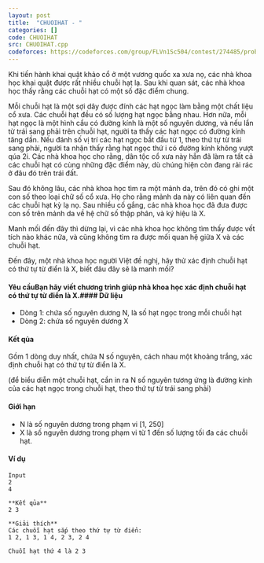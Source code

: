 ```yaml
---
layout: post
title:  "CHUOIHAT - "
categories: []
code: CHUOIHAT
src: CHUOIHAT.cpp
codeforces: https://codeforces.com/group/FLVn1Sc504/contest/274485/problem/W
---
```




  


Khi tiến hành khai quật khảo cổ ở một vương quốc xa xưa nọ, các nhà khoa học khai quật được rất nhiều chuỗi hạt lạ. Sau khi quan sát, các nhà khoa học thấy rằng các chuỗi hạt có một số đặc điểm chung.

Mỗi chuỗi hạt là một sợi dây được đính các hạt ngọc làm bằng một chất liệu cổ xưa. Các chuỗi hạt đều có số lượng hạt ngọc bằng nhau. Hơn nữa, mỗi hạt ngọc là một hình cầu có đường kính là một số nguyên dương, và nếu lần từ trái sang phải trên chuỗi hạt, người ta thấy các hạt ngọc có đường kính tăng dần. Nếu đánh số vị trí các hạt ngọc bắt đầu từ 1, theo thứ tự từ trái sang phải, người ta nhận thấy rằng hạt ngọc thứ i có đường kính không vượt qúa 2i. Các nhà khoa học cho rằng, dân tộc cổ xưa này hẳn đã làm ra tất cả các chuỗi hạt có cùng những đặc điểm này, dù chúng hiện còn đang rải rác ở đâu đó trên trái đất.

Sau đó không lâu, các nhà khoa học tìm ra một mảnh da, trên đó có ghi một con số theo loại chữ số cổ xưa. Họ cho rằng mảnh da này có liên quan đến các chuỗi hạt kỳ lạ nọ. Sau nhiều cố gắng, các nhà khoa học đã đưa được con số trên mảnh da về hệ chữ số thập phân, và ký hiệu là X.

Manh mối đến đây thì dừng lại, vì các nhà khoa học không tìm thấy được vết tích nào khác nữa, và cũng không tìm ra được mối quan hệ giữa X và các chuỗi hạt.

Đến đây, một nhà khoa học người Việt đề nghị, hãy thử xác định chuỗi hạt có thứ tự từ điển là X, biết đâu đây sẽ là manh mối?

#### Yêu cầuBạn hãy viết chương trình giúp nhà khoa học xác định chuỗi hạt có thứ tự từ điển là X.#### Dữ liệu

*   Dòng 1: chứa số nguyên dương N, là số hạt ngọc trong mỗi chuỗi hạt
*   Dòng 2: chứa số nguyên dương X

#### Kết qủa

Gồm 1 dòng duy nhất, chứa N số nguyên, cách nhau một khoảng trắng, xác định chuỗi hạt có thứ tự từ điển là X.

(để biểu diễn một chuỗi hạt, cần in ra N số nguyên tương ứng là đường kính của các hạt ngọc trong chuỗi hạt, theo thứ tự từ trái sang phải)

#### Giới hạn

*   N là số nguyên dương trong phạm vi \[1, 250\]
*   X là số nguyên dương trong phạm vi từ 1 đến số lượng tối đa các chuỗi hạt.

#### Ví dụ

```
Input
2
4

**Kết qủa**
2 3

**Giải thích**
Các chuỗi hạt sắp theo thứ tự từ điển:
1 2, 1 3, 1 4, 2 3, 2 4

Chuỗi hạt thứ 4 là 2 3


	


```

<!--more-->

